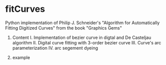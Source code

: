 # fitCurves
Python implementation of Philip J. Schneider's "Algorithm for Automatically Fitting Digitized Curves" from the book "Graphics Gems"
1. Content
I. Implementation of bezier curve in digtal and  De Casteljau algorithm
II. Digital curve fitting with 3-order bezier curve
III. Curve's arc parameterization 
IV. arc segement dyeing 

2. example
